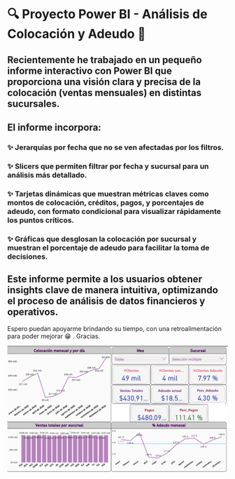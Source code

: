 # 🔍 Proyecto Power BI - Análisis de Colocación y Adeudo 🎯
## Recientemente he trabajado en un pequeño informe interactivo con Power BI que proporciona una visión clara y precisa de la colocación (ventas mensuales) en distintas sucursales. 
## El informe incorpora:
### ✨ Jerarquías por fecha que no se ven afectadas por los filtros.
### ✨ Slicers que permiten filtrar por fecha y sucursal para un análisis más detallado.
### ✨ Tarjetas dinámicas que muestran métricas claves como montos de colocación, créditos, pagos, y porcentajes de adeudo, con formato condicional para visualizar rápidamente los puntos críticos.
### ✨ Gráficas que desglosan la colocación por sucursal y muestran el porcentaje de adeudo para facilitar la toma de decisiones.

## Este informe permite a los usuarios obtener insights clave de manera intuitiva, optimizando el proceso de análisis de datos financieros y operativos.
Espero puedan apoyarme brindando su tiempo, con una retroalimentación para poder mejorar 😁 . Gracias.

![Alt text](./Proyecto1.png)
